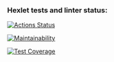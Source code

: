 ### Hexlet tests and linter status:

[![Actions Status](https://github.com/Kolyasamsa/frontend-project-46/actions/workflows/hexlet-check.yml/badge.svg)](https://github.com/Kolyasamsa/frontend-project-46/actions)

[![Maintainability](https://api.codeclimate.com/v1/badges/b7b7b1d70b2ed5b48945/maintainability)](https://codeclimate.com/github/Kolyasamsa/frontend-project-46/maintainability)

[![Test Coverage](https://api.codeclimate.com/v1/badges/b7b7b1d70b2ed5b48945/test_coverage)](https://codeclimate.com/github/Kolyasamsa/frontend-project-46/test_coverage)
